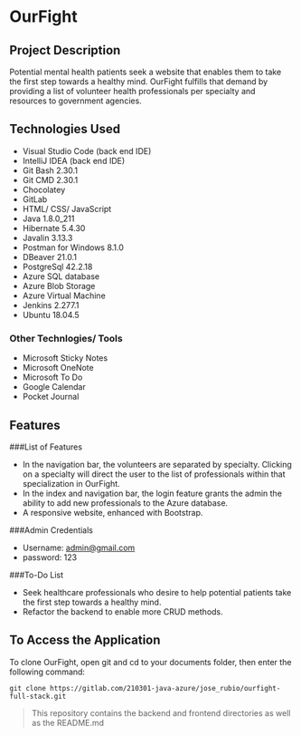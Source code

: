 # OurFight

## Project Description

Potential mental health patients seek a website that enables them to take the first step towards a healthy mind. OurFight fulfills that demand by providing a list of volunteer health professionals per specialty and resources to government agencies. 
## Technologies Used

* Visual Studio Code (back end IDE)
* IntelliJ IDEA (back end IDE)
* Git Bash 2.30.1
* Git CMD 2.30.1
* Chocolatey
* GitLab
* HTML/ CSS/ JavaScript
* Java 1.8.0_211
* Hibernate 5.4.30
* Javalin 3.13.3
* Postman for Windows 8.1.0
* DBeaver 21.0.1
* PostgreSql 42.2.18
* Azure SQL database
* Azure Blob Storage
* Azure Virtual Machine
* Jenkins 2.277.1
* Ubuntu 18.04.5

### Other Technlogies/ Tools
* Microsoft Sticky Notes
* Microsoft OneNote
* Microsoft To Do
* Google Calendar
* Pocket Journal

## Features

###List of Features
* In the navigation bar, the volunteers are separated by specialty. Clicking on a specialty will direct the user to the list of professionals within that specialization in OurFight.
* In the index and navigation bar, the login feature grants the admin the ability to add new professionals to the Azure database.
* A responsive website, enhanced with Bootstrap.

###Admin Credentials
* Username: admin@gmail.com
* password: 123

###To-Do List
* Seek healthcare professionals who desire to help potential patients take the first step towards a healthy mind.
* Refactor the backend to enable more CRUD methods. 

## To Access the Application

To clone OurFight, open git and cd to your documents folder, then enter the following command: 

    git clone https://gitlab.com/210301-java-azure/jose_rubio/ourfight-full-stack.git
> This repository contains the backend and frontend directories as well as the README.md

